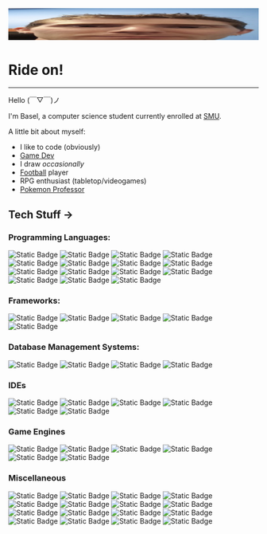 <img src="wide.jpg" alt="banner"/>

# Ride on!

---
Hello (￣▽￣)ノ

I'm Basel, a computer science student currently enrolled at [SMU](https://www.smu.ca).

A little bit about myself:
- I like to code (obviously)
- [Game Dev](https://vg-bolt.itch.io)
- I draw _occasionally_
- [Football](https://github.com/BOLT-7/BOLT-7/blob/main/football.jpg) player
- RPG enthusiast (tabletop/videogames)
- [Pokemon Professor](https://www.pokemon.com/us/play-pokemon/organize)

## Tech Stuff ->

### Programming Languages:

<p>
  <img alt="Static Badge" src="https://img.shields.io/badge/C-%23A8B9CC?style=plastic&logo=c&logoColor=white">
  <img alt="Static Badge" src="https://img.shields.io/badge/C%2B%2B-%2300599C?style=plastic&logo=C%2B%2B&logoColor=white">
  <img alt="Static Badge" src="https://img.shields.io/badge/C%23-%2300599C?style=plastic&logo=csharp&logoColor=white">
  <img alt="Static Badge" src="https://img.shields.io/badge/Java-%23%23000000?style=plastic&logo=openjdk&logoColor=white">
  <img alt="Static Badge" src="https://img.shields.io/badge/Python-%233776AB?style=plastic&logo=Python&logoColor=white">
  <img alt="Static Badge" src="https://img.shields.io/badge/Kotlin-%237F52FF?style=plastic&logo=kotlin&logoColor=white">
  <img alt="Static Badge" src="https://img.shields.io/badge/lua-%232C2D72?style=plastic&logo=lua&logoColor=white">
  <img alt="Static Badge" src="https://img.shields.io/badge/html5-%23E34F26?style=plastic&logo=html5&logoColor=white">
  <img alt="Static Badge" src="https://img.shields.io/badge/css3-%231572B6?style=plastic&logo=css3&logoColor=white">
  <img alt="Static Badge" src="https://img.shields.io/badge/javascript-%23F7DF1E?style=plastic&logo=javascript&logoColor=white">
  <img alt="Static Badge" src="https://img.shields.io/badge/Assembly-%23%23007AAC?style=plastic&logo=assemblyscript&logoColor=white">
  <img alt="Static Badge" src="https://img.shields.io/badge/Lisp-%23EAEAEA?style=plastic&logo=lospec&logoColor=white">
  <img alt="Static Badge" src="https://img.shields.io/badge/Visual%20Basic-%23512BD4?style=plastic&logo=visualbasic&logoColor=white">
  <img alt="Static Badge" src="https://img.shields.io/badge/Fortran-%23734F96?style=plastic&logo=fortran&logoColor=white">
  <img alt="Static Badge" src="https://img.shields.io/badge/Scratch-%234D97FF?style=plastic&logo=scratch&logoColor=white">
</p>

### Frameworks:

<p>
  <img alt="Static Badge" src="https://img.shields.io/badge/NodeJS-%235FA04E?style=plastic&logo=nodedotjs&logoColor=white">
  <img alt="Static Badge" src="https://img.shields.io/badge/React-%2361DAFB?style=plastic&logo=react&logoColor=white">
  <img alt="Static Badge" src="https://img.shields.io/badge/JQuery-%230769AD?style=plastic&logo=jquery&logoColor=white">
  <img alt="Static Badge" src="https://img.shields.io/badge/Bootstrap-%237952B3?style=plastic&logo=bootstrap&logoColor=white">
  <img alt="Static Badge" src="https://img.shields.io/badge/.Net-%23512BD4?style=plastic&logo=dotnet&logoColor=white">
</p>

### Database Management Systems:

<p>
  <img alt="Static Badge" src="https://img.shields.io/badge/MySQL-%234479A1?style=plastic&logo=mysql&logoColor=white">
  <img alt="Static Badge" src="https://img.shields.io/badge/MongoDB-%2347A248?style=plastic&logo=mongodb&logoColor=white">
  <img alt="Static Badge" src="https://img.shields.io/badge/Amazon%20DynamoDB-%234053D6?style=plastic&logo=amazondynamodb&logoColor=white">
  <img alt="Static Badge" src="https://img.shields.io/badge/Microsoft%20Access-%23A4373A?style=plastic&logo=microsoftaccess&logoColor=white">

</p>

### IDEs

<p>
  <img alt="Static Badge" src="https://img.shields.io/badge/Visual%20Studio-%235C2D91?style=plastic&logo=visualstudio&logoColor=white">
  <img alt="Static Badge" src="https://img.shields.io/badge/VS%20Code-%23007ACC?style=plastic&logo=visualstudiocode&logoColor=white">
  <img alt="Static Badge" src="https://img.shields.io/badge/PyCharm-%23000000?style=plastic&logo=pycharm&logoColor=white">
  <img alt="Static Badge" src="https://img.shields.io/badge/Android%20Studio-%233DDC84?style=plastic&logo=androidstudio&logoColor=white">
  <img alt="Static Badge" src="https://img.shields.io/badge/Apache%20NetBeans%20IDE-%231B6AC6?style=plastic&logo=apachenetbeanside&logoColor=white">
  <img alt="Static Badge" src="https://img.shields.io/badge/IntelliJ%20IDEA-%23000000?style=plastic&logo=intellijidea&logoColor=white">
</p>

### Game Engines

<p>
  <img alt="Static Badge" src="https://img.shields.io/badge/Unity-%23FFFFFF?style=plastic&logo=unity&logoColor=white">
  <img alt="Static Badge" src="https://img.shields.io/badge/Unreal%20Engine-%230E1128?style=plastic&logo=unrealengine&logoColor=white">
  <img alt="Static Badge" src="https://img.shields.io/badge/Godot-%23478CBF?style=plastic&logo=godotengine&logoColor=white">
  <img alt="Static Badge" src="https://img.shields.io/badge/RPG%20Maker-%23de1414?style=plastic&logoColor=white">
  <img alt="Static Badge" src="https://img.shields.io/badge/Roblox%20Studio-%2300A2FF?style=plastic&logo=robloxstudio&logoColor=white">
  <img alt="Static Badge" src="https://img.shields.io/badge/Gamemaker-%23000000?style=plastic&logo=gamemaker&logoColor=white">
</p>

### Miscellaneous

<p>
  <img alt="Static Badge" src="https://img.shields.io/badge/Git-%23F05032?style=plastic&logo=git&logoColor=white">
  <img alt="Static Badge" src="https://img.shields.io/badge/GitHub-%23181717?style=plastic&logo=github&logoColor=white">
  <img alt="Static Badge" src="https://img.shields.io/badge/Blender-%23E87D0D?style=plastic&logo=blender&logoColor=white">
  <img alt="Static Badge" src="https://img.shields.io/badge/AWS-%23232F3E?style=plastic&logo=amazonaws&logoColor=white">
  <img alt="Static Badge" src="https://img.shields.io/badge/VirtualBox-%23183A61?style=plastic&logo=virtualbox&logoColor=white">
  <img alt="Static Badge" src="https://img.shields.io/badge/JetBrains-%23000000?style=plastic&logo=jetbrains&logoColor=white">
  <img alt="Static Badge" src="https://img.shields.io/badge/Microsoft%20Office-%235E5E5E?style=plastic&logo=microsoft&logoColor=white">
  <img alt="Static Badge" src="https://img.shields.io/badge/Linux-%23FCC624?style=plastic&logo=linux&logoColor=white">
  <img alt="Static Badge" src="https://img.shields.io/badge/Windows%20Subsystem%20for%20Linux-%23FCC624?style=plastic&logo=linux&logoColor=white">
  <img alt="Static Badge" src="https://img.shields.io/badge/Linux%20Mint-%2387CF3E?style=plastic&logo=linuxmint&logoColor=white">
  <img alt="Static Badge" src="https://img.shields.io/badge/Ubuntu-%23E95420?style=plastic&logo=ubuntu&logoColor=white">
  <img alt="Static Badge" src="https://img.shields.io/badge/Adobe-%23FF0000?style=plastic&logo=adobe&logoColor=white">
  <img alt="Static Badge" src="https://img.shields.io/badge/Photoshop-%2331A8FF?style=plastic&logo=adobephotoshop&logoColor=white">
  <img alt="Static Badge" src="https://img.shields.io/badge/Adobe%20Acrobat-%23EC1C24?style=plastic&logo=adobeacrobatreader&logoColor=white">
  <img alt="Static Badge" src="https://img.shields.io/badge/Docker-%232496ED?style=plastic&logo=docker&logoColor=white">
  <img alt="Static Badge" src="https://img.shields.io/badge/Canva-%2300C4CC?style=plastic&logo=canva&logoColor=white">
</p>
